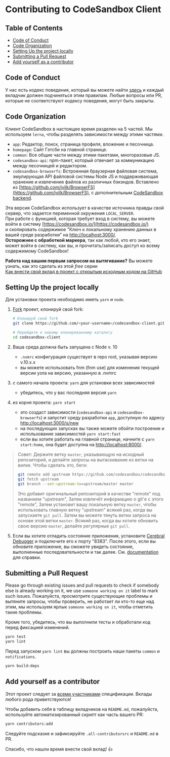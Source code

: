 # Contributing to CodeSandbox Client

## Table of Contents

- [Code of Conduct](#code-of-conduct)
- [Code Organization](#code-organization)
- [Setting Up the project locally](#setting-up-the-project-locally)
- [Submitting a Pull Request](#submitting-a-pull-request)
- [Add yourself as a contributor](#add-yourself-as-a-contributor)

## Code of Conduct

У нас есть кодекс поведения, который вы можете найти [здесь](./CODE_OF_CONDUCT.md) и каждый вкладчик должен подчиняться этим правилам. 
Любые вопросы или PR, которые не соответствуют кодексу поведения, могут быть закрыты.

## Code Organization

Клиент CodeSandbox в настоящее время разделен на 5 частей. Мы используем `lerna`, чтобы
разделять зависимости между этими частями.

- `app`: Редактор, поиск, страница профиля, вложение и песочница.
- `homepage`: Сайт Гэтсби на главной странице.
- `common`: Все общие части между этими пакетами, многоразовые JS.
- `codesandbox-api`: npm-пакет, который отвечает за коммуникацию
  между песочницей и редактором.
- `codesandbox-browserfs`: Встроенная браузерная файловая система, эмулирующая API файловой системы Node JS 
и поддерживающая хранение и извлечение файлов из различных бэкэндов. 
Вставлено из [https://github.com/jvilk/BrowserFS](https://github.com/jvilk/BrowserFS), 
с дополнительным [CodeSandbox backend](https://github.com/codesandbox/codesandbox-client/blob/master/standalone-packages/codesandbox-browserfs/src/backend/CodeSandboxFS.ts).

Эта версия CodeSandbox использует в качестве источника правды свой сервер, что задается переменной окружения `LOCAL_SERVER`.  
При работе с функцией, которая требует вход в систему, вы можете войти в систему [https://codesandbox.io/](https://codesandbox.io/)  
и скопировать содержимое "Ключ к локальному хранению данных в вашей среде разработки" на [http://localhost:3000/](http://localhost:3000/).  
**Осторожнее с обработкой маркера**, так как любой, кто его знает, может войти в систему, как вы, и прочитать/записать доступ ко всему содержимому CodeSandbox!

**Работа над вашим первым запросом на вытягивание?** Вы можете узнать, как это сделать из этой _free_ серии  
[Как внести свой вклад в проект с открытым исходным кодом на GitHub](https://egghead.io/series/how-to-contribute-to-an-open-source-project-on-github)

## Setting Up the project locally

Для установки проекта необходимо иметь `yarn` и `node`.

1.  [Fork](https://help.github.com/articles/fork-a-repo/) проект, клонируй свой fork:

    ```sh
    # Клонируй свой fork
    git clone https://github.com/<your-username>/codesandbox-client.git

    # Перейдите к новому клонированному каталогу
    cd codesandbox-client
    ```

2.  Ваша среда должна быть запущена с Node v. 10
    - `.nvmrc` конфигурация существует в repo root, указывая версию v.10.x.x
    - вы можете использовать fnm (fnm use) для изменения текущей версии узла на версию, указанную в .nvmrc
3.  с самого начала проекта: `yarn` для установки всех зависимостей
    - убедитесь, что у вас последняя версия `yarn`
4.  из корня проекта: `yarn start`
    - это создаст зависимости (`codesandbox-api` и `codesandbox-browserfs`) и запустит среду разработки `app`, 
    доступную по адресу [http://localhost:3000/s/new](http://localhost:3000/s/new) 
    - на последующих запусках вы также можете обойти построение и использование зависимостей
      `yarn start:fast`
    - если вы хотите работать на главной странице, начните с `yarn start:home`, она будет доступна на [http://localhost:8000/](http://localhost:8000/).

> Совет: Держите ветку `master`, указывающую на исходный репозиторий, и делайте запросы на вытаскивание из ветки на вилке. Чтобы сделать это, беги:
> ```sh
> git remote add upstream https://github.com/codesandbox/codesandbox-client.git
> git fetch upstream
> git branch --set-upstream-to=upstream/master master
> ```
> Это добавит оригинальный репозиторий в качестве "remote" под названием "upstream", 
> Затем извлечёт информацию о git'е с этого "remote", 
> Затем установит вашу локальную ветку `master`, чтобы использовать главную ветку "upstream" всякий раз, когда вы запускаете `git pull`. 
> Затем вы можете тянуть ветки запроса на основе этой ветки `master`. 
> Всякий раз, когда вы хотите обновить свою версию `master`, делайте регулярные `git pull`.

 
5. Если вы хотите отладить состояние приложения, установите [Cerebral Debugger](https://github.com/cerebral/cerebral-debugger/releases) и подключите его к порту "8383".            После этого, если вы обновите приложение, вы сможете увидеть состояние, выполненные последовательности и так далее. 
   См. [documentation](https://cerebraljs.com/docs/introduction/devtools.html) для справки.

## Submitting a Pull Request

Please go through existing issues and pull requests to check if somebody else is
already working on it, we use `someone working on it` label to mark such issues.
Пожалуйста, просмотрите существующие проблемы и вытяните запросы, чтобы проверить, не работает ли кто-то еще над этим, мы используем ярлык `someone working on it`, чтобы отметить такие проблемы.

Кроме того, убедитесь, что вы выполнили тесты и обработали код перед фиксацией изменений.

```sh
yarn test
yarn lint
```

Перед запуском `yarn lint` вы должны построить наши пакеты `common` и `notifications`.

```sh
yarn build:deps
```

## Add yourself as a contributor

Этот проект следует за [всеми участниками](https://github.com/all-contributors/all-contributors) спецификации. Вклады любого рода приветствуются!

Чтобы добавить себя в таблицу вкладчиков на `README.md`, пожалуйста, используйте автоматизированный скрипт как часть вашего PR:

```sh
yarn contributors:add
```

Следуйте подсказке и зафиксируйте `.all-contributorsrc` и `README.md` в PR.

Спасибо, что нашли время внести свой вклад! 👍
